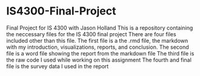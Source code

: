 # IS4300-Final-Project
Final Project for IS 4300 with Jason Holland
This is a repository containing the neccessary files for the IS 4300 final project 
There are four files included other than this file. 
The first file is a the .rmd file, the markdown with my introduction, visualizations, reports, and conclusion. 
The second file is a word file showing the report from the markdown file 
The third file is the raw code I used while working on this assignment 
The fourth and final file is the survey data I used in the report
